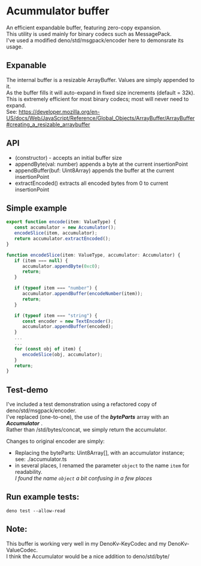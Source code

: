 # Acummulator buffer

An efficient expandable buffer, featuring zero-copy expansion.\
This utility is used mainly for binary codecs such as MessagePack.\
I've used a modified deno/std/msgpack/encoder here to demonsrate its usage.

## Expanable

The internal buffer is a resizable ArrayBuffer. Values are simply appended to
it.\
As the buffer fills it will auto-expand in fixed size increments (default =
32k).\
This is extremely efficient for most binary codecs; most will never need to
expand.\
See:
https://developer.mozilla.org/en-US/docs/Web/JavaScript/Reference/Global_Objects/ArrayBuffer/ArrayBuffer#creating_a_resizable_arraybuffer

## API

- (constructor) - accepts an initial buffer size
- appendByte(val: number) appends a byte at the current insertionPoint
- appendBuffer(buf: Uint8Array) appends the buffer at the current insertionPoint
- extractEncoded() extracts all encoded bytes from 0 to current insertionPoint

## Simple example
```ts
export function encode(item: ValueType) {
   const accumulator = new Accumulator();
   encodeSlice(item, accumulator);
   return accumulator.extractEncoded();
}

function encodeSlice(item: ValueType, accumulator: Accumulator) {
   if (item === null) {
      accumulator.appendByte(0xc0);
      return;
   }

   if (typeof item === "number") {
      accumulator.appendBuffer(encodeNumber(item));
      return;
   }

   if (typeof item === "string") {
      const encoder = new TextEncoder();
      accumulator.appendBuffer(encoded);
   }
   ...
   ...
   for (const obj of item) {
      encodeSlice(obj, accumulator);
   }
   return;
}
```

## Test-demo

I've included a test demonstration using a refactored copy of
deno/std/msgpack/encoder.\
I've replaced (one-to-one), the use of the **_byteParts_** array with an
**_Accumulator_** .\
Rather than /std/bytes/concat, we simply return the accumulator.

Changes to original encoder are simply:

- Replacing the byteParts: Uint8Array[], with an accumulator instance; see:
  ./accumulator.ts
- in several places, I renamed the parameter `object` to the name `item` for
  readability.\
  _I found the name `object` a bit confusing in a few places_

## Run example tests:

```
deno test --allow-read
```

## Note:

This buffer is working very well in my DenoKv-KeyCodec and my
DenoKv-ValueCodec.\
I think the Accumulator would be a nice addition to deno/std/byte/
